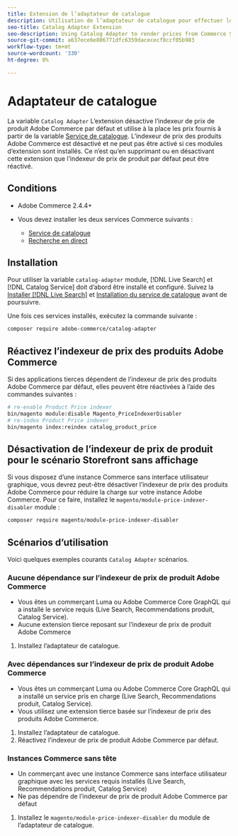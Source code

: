 ```yaml
---
title: Extension de l’adaptateur de catalogue
description: Utilisation de l’adaptateur de catalogue pour effectuer le rendu des prix à partir de Commerce Services
seo-title: Catalog Adapter Extension
seo-description: Using Catalog Adapter to render prices from Commerce Services
source-git-commit: a637ece6e806771dfc6359dacececf8ccf05b983
workflow-type: tm+mt
source-wordcount: '330'
ht-degree: 0%

---
```



# Adaptateur de catalogue

La variable `Catalog Adapter` L’extension désactive l’indexeur de prix de produit Adobe Commerce par défaut et utilise à la place les prix fournis à partir de la variable [Service de catalogue](../catalog-service/overview.md).
L’indexeur de prix des produits Adobe Commerce est désactivé et ne peut pas être activé si ces modules d’extension sont installés. Ce n’est qu’en supprimant ou en désactivant cette extension que l’indexeur de prix de produit par défaut peut être réactivé.

## Conditions

* Adobe Commerce 2.4.4+
* Vous devez installer les deux services Commerce suivants :

   * [Service de catalogue](../catalog-service/overview.md)
   * [Recherche en direct](../live-search/guide-overview.md)

## Installation

Pour utiliser la variable `catalog-adapter` module, [!DNL Live Search] et [!DNL Catalog Service] doit d’abord être installé et configuré. Suivez la [Installer [!DNL Live Search]](../live-search/install.md) et [Installation du service de catalogue](../catalog-service/installation.md) avant de poursuivre.

Une fois ces services installés, exécutez la commande suivante :

```bash
composer require adobe-commerce/catalog-adapter
```

## Réactivez l’indexeur de prix des produits Adobe Commerce

Si des applications tierces dépendent de l’indexeur de prix des produits Adobe Commerce par défaut, elles peuvent être réactivées à l’aide des commandes suivantes :

```bash
# re-enable Product Price indexer
bin/magento module:disable Magento_PriceIndexerDisabler
# re-index Product Price indexer 
bin/magento index:reindex catalog_product_price
```

## Désactivation de l’indexeur de prix de produit pour le scénario Storefront sans affichage

Si vous disposez d’une instance Commerce sans interface utilisateur graphique, vous devrez peut-être désactiver l’indexeur de prix des produits Adobe Commerce pour réduire la charge sur votre instance Adobe Commerce.
Pour ce faire, installez le `magento/module-price-indexer-disabler` module :

```bash
composer require magento/module-price-indexer-disabler
```

## Scénarios d’utilisation

Voici quelques exemples courants `Catalog Adapter` scénarios.

### Aucune dépendance sur l’indexeur de prix de produit Adobe Commerce

* Vous êtes un commerçant Luma ou Adobe Commerce Core GraphQL qui a installé le service requis (Live Search, Recommendations produit, Catalog Service).
* Aucune extension tierce reposant sur l’indexeur de prix de produit Adobe Commerce

1. Installez l’adaptateur de catalogue.

### Avec dépendances sur l’indexeur de prix de produit Adobe Commerce

* Vous êtes un commerçant Luma ou Adobe Commerce Core GraphQL qui a installé un service pris en charge (Live Search, Recommendations produit, Catalog Service).
* Vous utilisez une extension tierce basée sur l’indexeur de prix des produits Adobe Commerce.

1. Installez l’adaptateur de catalogue.
1. Réactivez l’indexeur de prix de produit Adobe Commerce par défaut.

### Instances Commerce sans tête

* Un commerçant avec une instance Commerce sans interface utilisateur graphique avec les services requis installés (Live Search, Recommendations produit, Catalog Service)
* Ne pas dépendre de l’indexeur de prix de produit Adobe Commerce par défaut

1. Installez le `magento/module-price-indexer-disabler` du module de l’adaptateur de catalogue.
